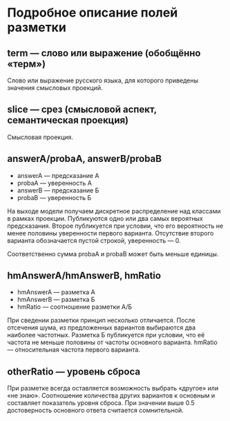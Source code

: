 # Подробное описание полей разметки

## term —  слово или выражение (обобщённо «терм»)

Слово или выражение русского языка, для которого приведены значения смысловых проекций.

## slice — срез (смысловой аспект, семантическая проекция)

Смысловая проекция.

## answerA/probaA, answerB/probaB

* answerA — предсказание А
* probaA — уверенность А
* answerB — предсказание Б
* probaB — уверенность Б

На выходе модели получаем дискретное распределение над классами в рамках проекции. Публикуются одно или два самых вероятных предсказания. Второе публикуется при условии, что его вероятность не менее половины уверенности первого варианта. Отсутствие второго варианта обозначается пустой строкой, уверенность — 0.

Соответственно сумма probaA и probaB может быть меньше единицы.

## hmAnswerA/hmAnswerB, hmRatio

* hmAnswerA — разметка А
* hmAnswerB — разметка Б
* hmRatio — соотношение разметки А/Б

При сведении разметки принцип несколько отличается. После отсечения шума, из предложенных вариантов выбираются два наиболее частотных. Разметка Б публикуется при условии, что её частота не меньше половины от частоты основного варианта. hmRatio — относительная частота первого варианта.

## otherRatio — уровень сброса

При разметке всегда оставляется возможность выбрать «другое» или «не знаю». Соотношение количества других вариантов к основным и составляет показатель уровня сброса. При значении выше 0.5 достоверность основного ответа считается сомнительной.